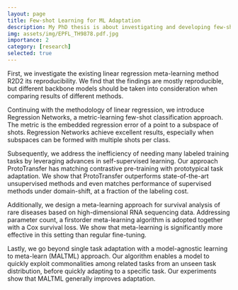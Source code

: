 ```yaml
---
layout: page
title: Few-shot Learning for ML Adaptation
description: My PhD thesis is about investigating and developing few-shot learning solutions for more effective and more efficient machine learning model adaptation.
img: assets/img/EPFL_TH9878.pdf.jpg
importance: 2
category: [research]
selected: true
---
```


First, we investigate the existing linear regression meta-learning method R2D2 its reproducibility. We find that the findings are mostly reproducible, but different backbone models should be taken into consideration when comparing results of different methods.

Continuing with the methodology of linear regression, we introduce Regression Networks, a metric-learning few-shot classification approach. The metric is the embedded regression error of a point to a subspace of shots. Regression Networks achieve excellent results, especially when subspaces can be formed with multiple shots per class.

Subsequently, we address the inefficiency of needing many labeled training tasks by leveraging advances in self-supervised learning. Our approach ProtoTransfer has matching contrastive pre-training with prototypical task adaptation. We show that ProtoTransfer outperforms state-of-the-art unsupervised methods and even matches performance of supervised methods under domain-shift, at a fraction of the labeling cost.

Additionally, we design a meta-learning approach for survival analysis of rare diseases based on high-dimensional RNA sequencing data. Addressing parameter count, a firstorder meta-learning algorithm is adopted together with a Cox survival loss. We show that meta-learning is significantly more effective in this setting than regular fine-tuning.

Lastly, we go beyond single task adaptation with a model-agnostic learning to meta-learn (MALTML) approach. Our algorithm enables a model to quickly exploit commonalities among related tasks from an unseen task distribution, before quickly adapting to a specific task. Our experiments show that MALTML generally improves adaptation.
